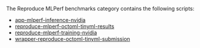 The Reproduce MLPerf benchmarks category contains the following scripts:

- [app-mlperf-inference-nvidia](https://github.com/anandhu-eng/cm4mlops/tree/mlperf-inference/script/app-mlperf-inference-nvidia/README.md)
- [reproduce-mlperf-octoml-tinyml-results](https://github.com/anandhu-eng/cm4mlops/tree/mlperf-inference/script/reproduce-mlperf-octoml-tinyml-results/README.md)
- [reproduce-mlperf-training-nvidia](https://github.com/anandhu-eng/cm4mlops/tree/mlperf-inference/script/reproduce-mlperf-training-nvidia/README.md)
- [wrapper-reproduce-octoml-tinyml-submission](https://github.com/anandhu-eng/cm4mlops/tree/mlperf-inference/script/wrapper-reproduce-octoml-tinyml-submission/README.md)
